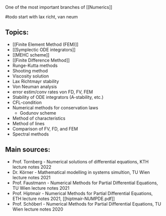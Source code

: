 One of the most important branches of [[Numerics]]



#todo start with lax richt, van neum


## Topics:
- [[Finite Element Method (FEM)]]
- [[Symplectic ODE integrators]]
- [[MEHC scheme]]
- [[Finite Difference Method]]
- Runge-Kutta methods
- Shooting method
- Viscosity solution
- Lax Richtmayr stability
- Von Neuman analysis
- error estim/conv rates von FD, FV, FEM
- Stability of ODE integrators (A-stability, etc.)
- CFL-condition
- Numerical methods for conservation laws
	- Godunov scheme
- Method of characteristics
- Method of lines
- Comparison of FV, FD, and FEM
- Spectral methods


## Main sources:
- Prof. Tornberg - Numerical solutions of differential equations, KTH lecture notes 2022
- Dr. Körner - Mathematical modelling in systems simultion, TU Wien lecture notes 2021
- Prof. Faustmann - Numerical Methods for Partial Differential Equations, TU Wien lecture notes 2021
- Prof. Hiptmair - Numerical Methods for Partial Differential Equations, ETH lecture notes 2021, [[hiptmair-NUMPDE.pdf]]
- Prof. Schöberl - Numerical Methods for Partial Differential Equations, TU Wien lecture notes 2020